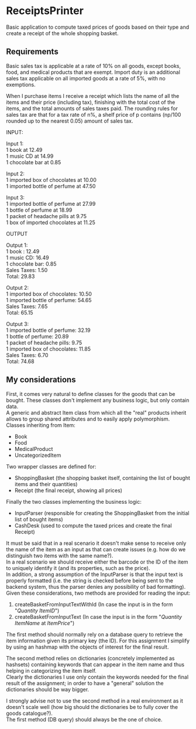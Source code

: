 # ReceiptsPrinter

Basic application to compute taxed prices of goods based on their type and create a receipt of the whole shopping basket.

## Requirements

Basic sales tax is applicable at a rate of 10% on all goods, except books, food, and medical products that are exempt. 
Import duty is an additional sales tax applicable on all imported goods at a rate of 5%, with no exemptions.

When I purchase items I receive a receipt which lists the name of all the items and their price (including tax), 
finishing with the total cost of the items, and the total amounts of sales taxes paid. 
The rounding rules for sales tax are that for a tax rate of n%, a shelf price of p contains (np/100 rounded up to the nearest 0.05) 
amount of sales tax.

INPUT:

Input 1:  
1 book at 12.49  
1 music CD at 14.99  
1 chocolate bar at 0.85  

Input 2:  
1 imported box of chocolates at 10.00  
1 imported bottle of perfume at 47.50  

Input 3:  
1 imported bottle of perfume at 27.99  
1 bottle of perfume at 18.99  
1 packet of headache pills at 9.75  
1 box of imported chocolates at 11.25  

OUTPUT

Output 1:  
1 book : 12.49  
1 music CD: 16.49  
1 chocolate bar: 0.85  
Sales Taxes: 1.50  
Total: 29.83  

Output 2:  
1 imported box of chocolates: 10.50  
1 imported bottle of perfume: 54.65  
Sales Taxes: 7.65  
Total: 65.15  

Output 3:  
1 imported bottle of perfume: 32.19  
1 bottle of perfume: 20.89  
1 packet of headache pills: 9.75  
1 imported box of chocolates: 11.85  
Sales Taxes: 6.70  
Total: 74.68  

## My considerations  

First, it comes very natural to define classes for the goods that can be bought. These classes don't implement any business logic, but only contain data.  
A generic and abstract Item class from which all the "real" products inherit allows to group shared attributes and to easily apply polymorphism.  
Classes inheriting from Item:  
- Book
- Food
- MedicalProduct
- UncategorizedItem

Two wrapper classes are defined for:  
- ShoppingBasket (the shopping basket itself, containing the list of bought items and their quantities)
- Receipt (the final receipt, showing all prices)

Finally the two classes implementing the business logic:  
- InputParser (responsible for creating the ShoppingBasket from the initial list of bought items)
- CashDesk (used to compute the taxed prices and create the final Receipt)

It must be said that in a real scenario it doesn't make sense to receive only the name of the item as an input as that can create issues (e.g. how do we distinguish two items with the same name?).  
In a real scenario we should receive either the barcode or the ID of the item to uniquely identify it (and its properties, such as the price).  
In addition, a strong assumption of the InputParser is that the input text is properly formatted (i.e. the string is checked before being sent to the backend system, thus the parser denies any possibility of bad formatting).  
Given these considerations, two methods are provided for reading the input:  
1) createBasketFromInputTextWithId (In case the input is in the form "_Quantity_ _ItemID_")  
2) createBasketFromInputText		  (In case the input is in the form "_Quantity_ _ItemName_ at _ItemPrice_")  

The first method should normally rely on a database query to retrieve the item information given its primary key (the ID).
For this assignment I simplify by using an hashmap with the objects of interest for the final result.

The second method relies on dictionaries (concretely implemented as hashsets) containing keywords that can appear 
in the item name and thus helping in categorizing the item itself.  
Clearly the dictionaries I use only contain the keywords needed for the final result of the assignment;
in order to have a "general" solution the dictionaries should be way bigger.

I strongly advise not to use the second method in a real environment as it doesn't scale well 
(how big should the dictionaries be to fully cover the goods catalogue?).  
The first method (DB query) should always be the one of choice.
